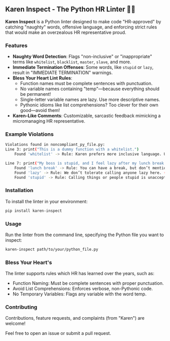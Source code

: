 ## Karen Inspect - The Python HR Linter 🤖📝

**Karen Inspect** is a Python linter designed to make code "HR-approved" by catching "naughty" words, offensive language, and enforcing strict rules that would make an overzealous HR representative proud.

### Features

- **Naughty Word Detection**: Flags "non-inclusive" or "inappropriate" terms like `whitelist`, `blacklist`, `master`, `slave`, and more.
- **Immediate Termination Offenses**: Some words, like `stupid` or `lazy`, result in "IMMEDIATE TERMINATION" warnings.
- **Bless Your Heart Lint Rules**:
  - Function names must be complete sentences with punctuation.
  - No variable names containing "temp"—because everything should be permanent!
  - Single-letter variable names are lazy. Use more descriptive names.
  - Pythonic idioms like list comprehensions? Too clever for their own good—avoid them!
- **Karen-Like Comments**: Customizable, sarcastic feedback mimicking a micromanaging HR representative.

### Example Violations

```bash
Violations found in noncompliant_py_file.py:
Line 3: print("This is a dummy function with a whitelist.")
    Found 'whitelist' -> Rule: Karen prefers more inclusive language. Use "allowlist" instead. (WARNING)

Line 7: print("My boss is stupid, and I feel lazy after my lunch break.")
    Found 'lunch break' -> Rule: You can have a break, but don’t mention it. (WARNING)
    Found 'lazy' -> Rule: We don’t tolerate calling anyone lazy here. (IMMEDIATE TERMINATION)
    Found 'stupid' -> Rule: Calling things or people stupid is unacceptable. (IMMEDIATE TERMINATION)
```

### Installation
To install the linter in your environment:

```bash
pip install karen-inspect
```

### Usage
Run the linter from the command line, specifying the Python file you want to inspect:

```bash
karen-inspect path/to/your/python_file.py
```

### Bless Your Heart's
The linter supports rules which HR has learned over the years, such as:

- Function Naming: Must be complete sentences with proper punctuation.
- Avoid List Comprehensions: Enforces verbose, non-Pythonic code.
- No Temporary Variables: Flags any variable with the word temp.

### Contributing
Contributions, feature requests, and complaints (from "Karen") are welcome!

Feel free to open an issue or submit a pull request.